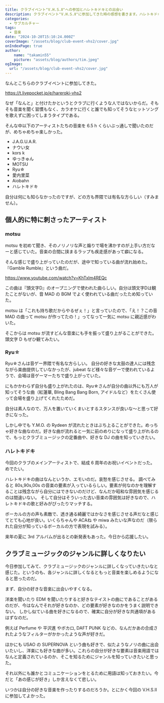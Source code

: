 ```yaml
---
title: クラブイベント"V.H.S.Ⅱ"への参加とハレトキドキとの出会い
description: クラブイベント"V.H.S.Ⅱ"に参加してきた時の感想を書きます。ハレトキドキというユニットとの出会いがありました
categories: 
  - サブカルチャー
tags:
  - 音楽
date: "2024-10-20T15:10:24.000Z"
coverImage: "/assets/blog/club-event-vhs2/cover.jpg"
onIndexPage: true
author:
    name: "takamin55"
    picture: "assets/blog/authors/tim.jpeg"
ogImage:
  url: "/assets/blog/club-event-vhs2/cover.jpg"
---
```


なんとこちらのクラブイベントに参加してきた。

https://t.livepocket.jp/e/hareroki-vhs2

なぜ「なんと」と付けたかというとクラブに行くような人ではないからだ。そもそも音楽を聞く習慣もなく、カラオケに行くと誰でも知ってそうなヒットソングを歌えずに困ってしまうタイプである。

そんな中以下のアーティストたちの音楽を 6.5 h くらいぶっ通しで聞いたのだが、めちゃめちゃ楽しかった。

- J.A.G.U.A.R.
- ナウい女
- kors k
- ゆっきゅん
- MOTSU
- Ryu☆
- 愛内里菜
- Aiobahn
- ハレトキドキ

自分は何にも知らなかったのですが、どの方も界隈では有名な方らしい（すみません）。

## 個人的に特に刺さったアーティスト
### motsu
motsu を初めて聞き、そのノリノリな声と煽りで場を沸かすのが上手い方だなーと感じていた。音楽の合間に挟まるラップも疾走感があって癖になる。

そんな感じで盛り上がっていたのだが、途中で知っている曲が流れ始めた。『Gamble Rumble』という曲だ。

https://www.youtube.com/watch?v=KhTxlm4REQc

この曲は『頭文字D』のオープニングで使われた曲らしい。自分は頭文字Dは観たことがないが、音 MAD の BGM でよく使われている曲だったため知っていた。

motsu は「これも持ち歌だからやるぜぇ！」と言っていたので、「え！？この音 MAD の曲って motsu が作ってたの！」ってなって一気に motsu に親近感がわいた。

そこからは motsu が流すどんな音楽にも手を振って盛り上がることができた。頭文字 D もぜひ観てみたい。

### Ryu☆
Ryu☆さんは音ゲー界隈で有名な方らしい。
自分の好きな太鼓の達人には残念ながら楽曲提供していなかったが、jubeat など様々な音ゲーで使われているようで、会場は音ゲーマーたちで盛り上がっていた。

にもかかわらず自分も盛り上がれたのは、Ryu☆さんが自分の曲以外にも万人が知ってそうな曲（紅蓮華, Bling Bang Bang Born, アイドルなど）をたくさん使って会場を盛り上げてくれたためだ。

自分は素人なので、万人を置いていくまいとするスタンスが良いな～と思って好きになった。

しかし中でも Y.M.O. の Rydeen が流れたときはぶち上ることができた。めっちゃ好きな曲なのだ。好きな曲が流れると一気に前のめりになって盛り上がれるので、もっとクラブミュージックの定番曲や、好きな DJ の曲を知っていきたい。

### ハレトキドキ
今回のクラブのメインアーティストで、結成 6 周年のお祝いイベントだった。めでたい。

ハレトキドキの曲はなんというか、エモいのだ。哀愁を感じさせる。
調べてみると 80s,90s,00s の音楽の要素が入っているらしい。要素が何なのかを理解することは残念ながら自分にはできないのだけど、なんだか昭和な雰囲気を感じるのは間違いない。
そして自分はそういった古い音楽の雰囲気は好きなので、ハレトキドキの歌と好みがぴったりマッチする。

ボーカルの方の声も素敵で、透き通る綺麗ではかなさを感じさせる声だなと感じてとても心地が良い。いくらちゃんや ACAね や miwa みたいな声なのだ（限られた自分が知っているボーカルの方で表現を試みる）。

来年の夏に 3rd アルバムが出るとの新発表もあった。今日から応援したい。

## クラブミュージックのジャンルに詳しくなりたい
今日参加してみて、クラブミュージックのジャンルに詳しくなっていきたいなと感じた。というのも、各ジャンルに詳しくなるともっと音楽を楽しめるようになると思ったのだ。

まず、自分の好きな音楽に出会いやすくなる。

洋楽を聞いたり EDM を聞いたりすると好きなテイストの曲にであることがあるのだが、今はなんでそれが好きなのか、どの要素が好きなのかをうまく説明できない。
しかし似ている曲を好きになるので、確実に自分が好きな共通項があるはずなのだ。

例えば Perfume や 平沢進 やボカロ, DAFT PUNK などの、なんだかあの合成されたようなフィルターがかかったような声が好きだ。

ほかにも USAO の SUPERNOVA という曲も好きで、似たようなノリの曲に出会いたいし、洋楽にも好きな曲が多い。これらの自分が好きな要素は音楽用語ではなんと定義されているのか、そこを知るためにジャンルを知っていきたいと思った。

それ以外にも誰かとコミュニケーションをとるために用語は知っておきたい。今だと「あの感じが好き」しか言えなくて悲しい。

いつかは自分の好きな音楽を作ったりするのだろうか。とにかく今回の V.H.S.Ⅱ に参加してよかった。
